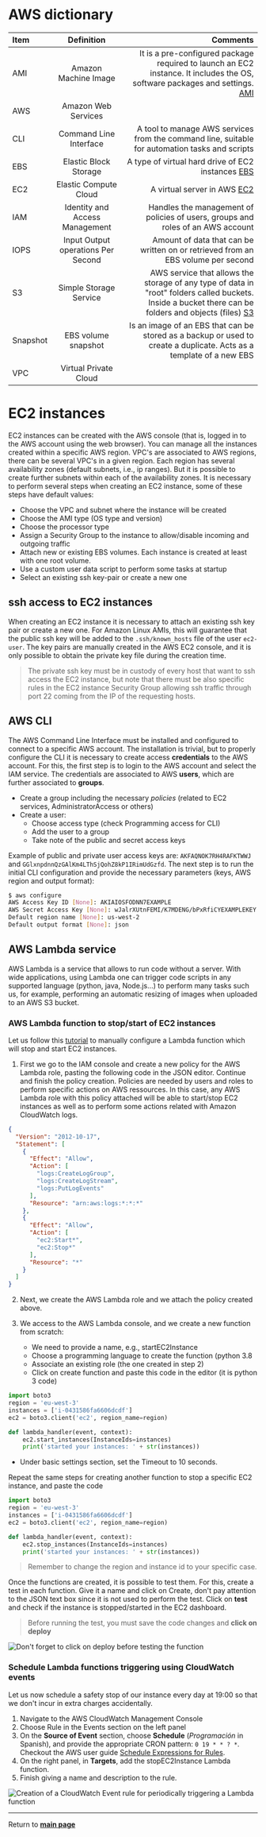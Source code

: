 # AWS dictionary


| Item                | Definition                           | Comments |
| :---                | :---:                                | ---:|
| AMI             | Amazon Machine Image | It is a pre-configured package required to launch an EC2 instance. It includes the OS, software packages and settings. [AMI]|
| AWS | Amazon Web Services |
| CLI | Command Line Interface | A tool to manage AWS services from the command line, suitable for automation tasks and scripts |
| EBS | Elastic Block Storage | A type of virtual hard drive of EC2 instances [EBS] |
| EC2 | Elastic Compute Cloud | A virtual server in AWS [EC2]|
| IAM | Identity and Access Management | Handles the management of policies of users, groups and roles of an AWS account |
| IOPS | Input Output operations Per Second | Amount of data that can be written on or retrieved from an EBS volume per second |
| S3   | Simple Storage Service | AWS service that allows the storage of any type of data in "root" folders called buckets. Inside a bucket there can be folders and objects (files) [S3]|
| Snapshot | EBS volume snapshot | Is an image of an EBS that can be stored as a backup or used to create a duplicate. Acts as a template of a new EBS |
| VPC | Virtual Private Cloud |  |

[AMI]: <https://www.youtube.com/watch?v=B7M31vywgs4>
[EBS]: <https://www.youtube.com/watch?v=S0gzrxsVQHo>
[EC2]: <https://docs.aws.amazon.com/AWSEC2/latest/UserGuide/concepts.html>
[S3]: <https://www.youtube.com/watch?v=f9hXcxHnQuE&list=PLv2a_5pNAko0Mijc6mnv04xeOut443Wnk&index=20>

# EC2 instances

EC2 instances can be created with the AWS console (that is, logged in to the AWS account using the web browser). 
You can manage all the instances created within a specific AWS region. 
VPC's are associated to AWS regions, there can be several VPC's in a given region.
Each region has several availability zones (default subnets, i.e., ip ranges). 
But it is possible to create further subnets within each of the availability zones.
It is necessary to perform several steps when creating an EC2 instance, some of these steps have default values:

* Choose the VPC and subnet where the instance will be created 
* Choose the AMI type (OS type and version)
* Choose the processor type
* Assign a Security Group to the instance to allow/disable incoming and outgoing traffic
* Attach new or existing EBS volumes. Each instance is created at least with one root volume.
* Use a custom user data script to perform some tasks at startup
* Select an existing ssh key-pair or create a new one

## ssh access to EC2 instances

When creating an EC2 instance it is necessary to attach an existing ssh key pair or create a new one.
For Amazon Linux AMIs, this will guarantee that the public ssh key will be added to the `.ssh/known_hosts` file of the user `ec2-user`.
The key pairs are manually created in the AWS EC2 console, and it is only possible to obtain the private key file during the creation time. 

> The private ssh key must be in custody of every host that want to ssh access the EC2 instance, but note that there must be also specific rules in the EC2 instance Security Group allowing ssh traffic through port 22 coming from the IP of the requesting hosts.

## AWS CLI

The AWS Command Line Interface must be installed and configured to connect to a specific AWS account. The installation is trivial, but to properly configure the CLI it is necessary to create access **credentials** to the AWS account. For this, the first step is to login to the AWS account and select the IAM service.
The credentials are associated to AWS **users**, which are further associated to **groups**. 

* Create a group including the necessary _policies_ (related to EC2 services, AdministratorAccess or others)
* Create a user:
  * Choose access type (check Programming access for CLI)
  * Add the user to a group
  * Take note of the public and secret access keys

Example of public and private user access keys are: `AKFAQNOK7RH4RAFKTWWJ` and `GGlxnpdnnQzGAlKm4LThSjQohZ8kP1IRimUdGzfd`.
The next step is to run the initial CLI configuration and provide the necessary parameters (keys, AWS region and output format):
```sh
$ aws configure
AWS Access Key ID [None]: AKIAIOSFODNN7EXAMPLE
AWS Secret Access Key [None]: wJalrXUtnFEMI/K7MDENG/bPxRfiCYEXAMPLEKEY
Default region name [None]: us-west-2
Default output format [None]: json
```

## AWS Lambda service

AWS Lambda is a service that allows to run code without a server. With wide applications, using Lambda one can trigger code scripts in any supported language (python, java, Node.js...) to perform many tasks such us, for example, performing an automatic resizing of images when uploaded to an AWS S3 bucket.

### AWS Lambda function to stop/start of EC2 instances

Let us follow this [tutorial](https://aws.amazon.com/es/premiumsupport/knowledge-center/start-stop-lambda-cloudwatch/) to manually configure a Lambda function which will stop and start EC2 instances.

1. First we go to the IAM console and create a new policy for the AWS Lambda role, pasting the following code in the JSON editor. Continue and finish the policy creation. Policies are needed by users and roles to perform specific actions on AWS ressources. In this case, any AWS Lambda role with this policy attached will be able to start/stop EC2 instances as well as to perform some actions related with Amazon CloudWatch logs.
```json
{
  "Version": "2012-10-17",
  "Statement": [
    {
      "Effect": "Allow",
      "Action": [
        "logs:CreateLogGroup",
        "logs:CreateLogStream",
        "logs:PutLogEvents"
      ],
      "Resource": "arn:aws:logs:*:*:*"
    },
    {
      "Effect": "Allow",
      "Action": [
        "ec2:Start*",
        "ec2:Stop*"
      ],
      "Resource": "*"
    }
  ]
}
```

2. Next, we create the AWS Lambda role and we attach the policy created above.

3. We access to the AWS Lambda console, and we create a new function from scratch:
   * We need to provide a name, e.g., startEC2Instance
   * Choose a programming language to create the function (python 3.8
   * Associate an existing role (the one created in step 2)
   * Click on create function and paste this code in the editor (it is python 3 code)

```python
import boto3
region = 'eu-west-3'
instances = ['i-0431586fa6606dcdf']
ec2 = boto3.client('ec2', region_name=region)

def lambda_handler(event, context):
    ec2.start_instances(InstanceIds=instances)
    print('started your instances: ' + str(instances))
```

   * Under basic settings section, set the Timeout to 10 seconds.

Repeat the same steps for creating another function to stop a specific EC2 instance, and paste the code
```python
import boto3
region = 'eu-west-3'
instances = ['i-0431586fa6606dcdf']
ec2 = boto3.client('ec2', region_name=region)

def lambda_handler(event, context):
    ec2.stop_instances(InstanceIds=instances)
    print('started your instances: ' + str(instances))
```

> Remember to change the region and instance id to your specific case.

Once the functions are created, it is possible to test them. 
For this, create a test in each function. Give it a name and click on Create, don't pay attention to the JSON text box since it is not used to perform the test. 
Click on **test** and check if the instance is stopped/started in the EC2 dashboard.

> Before running the test, you must save the code changes and **click on deploy**

![Don't forget to click on deploy before testing the function](testing-lambda-function.png)

### Schedule Lambda functions triggering using CloudWatch events

Let us now schedule a safety stop of our instance every day at 19:00 so that we don't incur in extra charges accidentally.

1. Navigate to the AWS CloudWatch Management Console
2. Choose Rule in the Events section on the left panel
3. On the **Source of Event** section, choose **Schedule** (_Programación_ in Spanish), and provide the appropriate CRON pattern: `0 19 * * ? *`. Checkout the AWS user guide [Schedule Expressions for Rules](https://docs.aws.amazon.com/AmazonCloudWatch/latest/events/ScheduledEvents.html).
4. On the right panel, in **Targets**, add the stopEC2Instance Lambda function.
5. Finish giving a name and description to the rule.

![Creation of a CloudWatch Event rule for periodically triggering a Lambda function](rule-scheduling-lambda-function-triggering.png)

***

Return to **[main page](../README.md)** 
